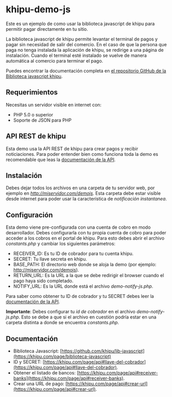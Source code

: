 # khipu-demo-js

Este es un ejemplo de como usar la biblioteca javascript de khipu para permitir pagar directamente en tu sitio.

La biblioteca javascript de khipu permite levantar el terminal de pagos y pagar sin necesidad de salir del comercio. En
el caso de que la persona que paga no tenga instalada la aplicación de khipu, se redirige a una página de instalación.
Cuando el terminal esté instalado se vuelve de manera automática al comercio para terminar el pago.

Puedes encontrar la documentación completa en [el repositorio GitHub de la Biblioteca javascript khipu](https://github.com/khipu/lib-javascript).

## Requerimientos

Necesitas un servidor visible en internet con:

- PHP 5.0 o superior
- Soporte de JSON para PHP

## API REST de khipu

Esta demo usa la API REST de khipu para crear pagos y recibir noticiaciones. Para poder entender bien como funciona toda la demo
es recomendable que leas la [documentación de la API](https://khipu.com/page/api).

## Instalación

Debes dejar todos los archivos en una carpeta de tu servidor web, por ejemplo en *http://miservidor.com/demojs*. Esta
carpeta debe estar visible desde internet para poder usar la característica de *notificación instantanea*.

## Configuración

Esta demo viene pre-configurada con una cuenta de cobro en modo desarrollador. Debes configurarla con tu propia cuenta
de cobro para poder acceder a los cobros en el portal de khipu. Para esto debes abrir el archivo *constants.php* y cambiar
los siguientes parámetros:

- RECEIVER_ID: Es tu ID de cobrador para tu cuenta khipu.
- SECRET: Tu llave secreta en khipu.
- BASE_PATH: El directorio web donde se aloja la demo (por ejemplo: http://miservidor.com/demojs).
- RETURN_URL: Es la URL a la que se debe redirigir el browser cuando el pago haya sido completado.
- NOTIFY_URL: Es la URL donde está el archivo *demo-notify-js.php*.

Para saber como obtener tu ID de cobrador y tu SECRET debes leer la [documentación de la API](https://khipu.com/page/api#llave-del-cobrador).

**Importante**: Debes configurar tu *id de cobrador* en el archivo *demo-notify-js.php*. Esto se debe a que si el archivo
 en cuestión podría estar en una carpeta distinta a donde se encuentra *constants.php*.

## Documentación

- Biblioteca Javascript: [https://github.com/khipu/lib-javascript](https://khipu.com/page/biblioteca-javascript)
- ID y SECRET: [https://khipu.com/page/api#llave-del-cobrador](https://khipu.com/page/api#llave-del-cobrador).
- Obtener el listado de bancos: [https://khipu.com/page/api#receiver-banks](https://khipu.com/page/api#receiver-banks).
- Crear una URL de pago: [https://khipu.com/page/api#crear-url](https://khipu.com/page/api#crear-url).

